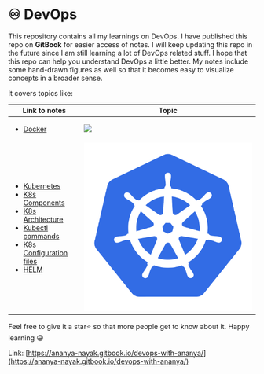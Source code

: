 # ♾ DevOps

This repository contains all my learnings on DevOps. I have published this repo on **GitBook** for easier access of notes. I will keep updating this repo in the future since I am still learning a lot of DevOps related stuff. I hope that this repo can help you understand DevOps a little better. My notes include some hand-drawn figures as well so that it becomes easy to visualize concepts in a broader sense.

It covers topics like:

| Link to notes                                                                                                                                                                                                                                                                                                                                                                                               | Topic                                                                                                                                       |
| ----------------------------------------------------------------------------------------------------------------------------------------------------------------------------------------------------------------------------------------------------------------------------------------------------------------------------------------------------------------------------------------------------------- | ------------------------------------------------------------------------------------------------------------------------------------------- |
| <ul><li><a href="Docker.md">Docker</a></li></ul>                                                                                                                                                                                                                                                                                                                                                            | ![](https://user-images.githubusercontent.com/25181517/117207330-263ba280-adf4-11eb-9b97-0ac5b40bc3be.png)                                  |
| <ul><li><a href="kubernetes/">Kubernetes</a></li><li><a href="kubernetes/k8s-components.md">K8s Components</a></li><li><a href="kubernetes/K8s%20architecture.md">K8s Architecture</a></li><li><a href="kubernetes/kubectl-commands.md">Kubectl commands</a></li><li><a href="kubernetes/configuration-file-in-yaml.md">K8s Configuration files</a></li><li><a href="kubernetes/helm.md">HELM</a></li></ul> | ![](https://github.com/cncf/artwork/blob/849e9f74a0f77fa0ffc18356c6a8f6c652cea037/projects/kubernetes/icon/color/kubernetes-icon-color.png) |

Feel free to give it a star⭐ so that more people get to know about it. Happy learning 😀

Link: [https://ananya-nayak.gitbook.io/devops-with-ananya/](https://ananya-nayak.gitbook.io/devops-with-ananya/)
